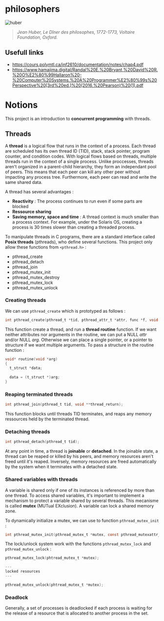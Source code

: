 # philosophers

![huber](https://user-images.githubusercontent.com/93100775/186047534-422cfcbc-ff69-4d12-a6f3-2c5fa03ffdfd.jpg)
>_Jean Huber, Le Dîner des philosophes, 1772-1773, Voltaire Foundation, Oxford._

## Usefull links

- https://cours.polymtl.ca/inf2610/documentation/notes/chap4.pdf
- https://www.hamajima.digital/Randal%20E.%20Bryant,%20David%20R.%20O%E2%80%99Hallaron%20-%20Computer%20Systems.%20A%20Programmer%E2%80%99s%20Perspective%20[3rd%20ed.]%20(2016,%20Pearson)%20(1).pdf

# Notions

This project is an introduction to **concurrent programming** with threads.

## Threads

A **thread** is a logical flow that runs in the context of a process. Each thread are scheduled has its own thread ID (TID), stack, stack pointer, program counter, and condition codes. With logical flows based on threads, multiple threads run in the context of a single process. Unlike proccesses, threads aren't organized in a parent-child hierarchy, they form an independant pool of peers. This means that each peer can kill any other peer without impacting any process tree. Furthermore, each peer can read and write the same shared data.

A thread has several advantages :

- **Reactivity** : The process continues to run even if some parts are blocked
- **Ressource sharing**
- **Saving memory, space and time** : A thread context is much smaller than a process context. For example, under the Solaris OS, creating a process is 30 times slower than creating a threaded process.

To manipulate threads in C programs, there are a standard interface called **Posix threads** (pthreads), who define several functions. This project only allow these functions from `<pthread.h>` :
- pthread_create
- pthread_detach
- pthread_join
- pthread_mutex_init
- pthread_mutex_destroy
- pthread_mutex_lock
- pthread_mutex_unlock

### Creating threads

We can use `pthread_create` which is prototyped as follows :

```C
int pthread_create(pthread_t *tid, pthread_attr_t *attr, func *f, void *arg);
```
This function create a thread, and run a **thread routine** function. If we want neither attributes nor arguments in the routine, we can put a NULL _attr_ and/or NULL _arg_. Otherwise we can place a single pointer, or a pointer to structure if we want multiple arguments. To pass a structure in the routine function :

```C
void* routine(void *arg)
{
  t_struct *data;
  
  data = (t_struct *)arg;
}
```
### Reaping terminated threads

```C
int pthread_join(pthread_t tid, void **thread_return);
```

This function blocks until threads TID terminates, and reaps any memory ressources held by the terminated thread.

### Detaching threads

```C
int pthread_detach(pthread_t tid);
```

At any point in time, a thread is **joinable** or **detached**. In the joinable state, a thread can be reaped or killed by his peers, and memory resources aren't freed until it's reaped. Inversely, memory resources are freed automatically by the system when it terminates with a detached state.

### Shared variables with threads

A variable is shared only if one of its instances is referenced by more than one thread. To access shared variables, it's important to implement a mechanism to protect a variable shared by several threads. This mecanisme is called **mutex** (MUTual EXclusion). A variable can lock a shared memory zone.

To dynamically initialize a mutex, we can use to function `pthread_mutex_init` :

```C
int pthread_mutex_init(pthread_mutex_t *mutex, const pthread_mutexattr_t *attributs);
```

The lock/unlock system work with the functions `pthread_mutex_lock` and `pthread_mutex_unlock` :

```C
pthread_mutex_lock(phtread_mutex_t *mutex);

---
locked resources
---

pthread_mutex_unlock(phtread_mutex_t *mutex);

```
### Deadlock

Generally, a set of processes is deadlocked if each process is waiting for the release of a resource that is allocated to another process in the set.
